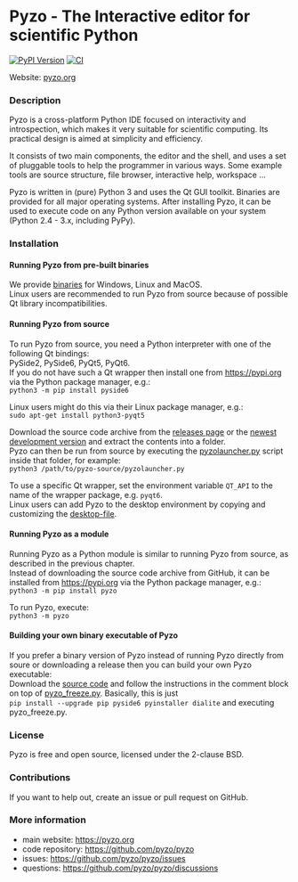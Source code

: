 # Pyzo - The Interactive editor for scientific Python

[![PyPI Version](https://img.shields.io/pypi/v/pyzo.svg)](https://pypi.python.org/pypi/pyzo/)
[![CI](https://github.com/pyzo/pyzo/actions/workflows/ci.yml/badge.svg)](https://github.com/pyzo/pyzo/actions/workflows/ci.yml)

Website: [pyzo.org](https://pyzo.org)


### Description

Pyzo is a cross-platform Python IDE focused on
interactivity and introspection, which makes it very suitable for
scientific computing. Its practical design is aimed at simplicity and
efficiency.

It consists of two main components, the editor and the shell, and uses
a set of pluggable tools to help the programmer in various ways. Some
example tools are source structure, file browser, interactive help,
workspace ...

Pyzo is written in (pure) Python 3 and uses the Qt GUI toolkit. Binaries
are provided for all major operating systems. After installing Pyzo, it
can be used to execute code on any Python version available on your
system (Python 2.4 - 3.x, including PyPy).


### Installation


#### Running Pyzo from pre-built binaries

We provide [binaries](https://github.com/pyzo/pyzo/releases) for Windows, Linux and MacOS.  
Linux users are recommended to run Pyzo from source because of possible Qt library incompatibilities.

#### Running Pyzo from source

To run Pyzo from source, you need a Python interpreter with one of the following Qt bindings:  
PySide2, PySide6, PyQt5, PyQt6.  
If you do not have such a Qt wrapper then install one from https://pypi.org
via the Python package manager, e.g.:  
`python3 -m pip install pyside6`

Linux users might do this via their Linux package manager, e.g.:  
`sudo apt-get install python3-pyqt5`

Download the source code archive from the [releases page](https://github.com/pyzo/pyzo/releases) or the
[newest development version](https://github.com/pyzo/pyzo/archive/refs/heads/main.zip) and extract the
contents into a folder.  
Pyzo can then be run from source by executing
the [pyzolauncher.py](https://github.com/pyzo/pyzo/blob/main/pyzolauncher.py) script inside that folder,
for example:  
`python3 /path/to/pyzo-source/pyzolauncher.py`

To use a specific Qt wrapper, set the environment variable `QT_API` to the name of the wrapper package,
e.g. `pyqt6`.  
Linux users can add Pyzo to the desktop environment by copying and customizing the
[desktop-file](https://github.com/pyzo/pyzo/blob/main/pyzo/resources/org.pyzo.Pyzo.desktop).

#### Running Pyzo as a module

Running Pyzo as a Python module is similar to running Pyzo from source, as described in the
previous chapter.  
Instead of downloading the source code archive from GitHub, it can be installed from https://pypi.org
via the Python package manager, e.g.:  
`python3 -m pip install pyzo`

To run Pyzo, execute:  
`python3 -m pyzo`

#### Building your own binary executable of Pyzo

If you prefer a binary version of Pyzo instead of running Pyzo directly from soure or downloading a release then you can
build your own Pyzo executable:  
Download the [source code](https://github.com/pyzo/pyzo/archive/refs/heads/main.zip) and follow the
instructions in the comment block on top of [pyzo_freeze.py](https://github.com/pyzo/pyzo/blob/main/freeze/pyzo_freeze.py).
Basically, this is just  
`pip install --upgrade pip pyside6 pyinstaller dialite` and executing pyzo_freeze.py.


### License

Pyzo is free and open source, licensed under the 2-clause BSD.


### Contributions

If you want to help out, create an issue or pull request on GitHub.


### More information

* main website: https://pyzo.org
* code repository: https://github.com/pyzo/pyzo
* issues: https://github.com/pyzo/pyzo/issues
* questions: https://github.com/pyzo/pyzo/discussions
